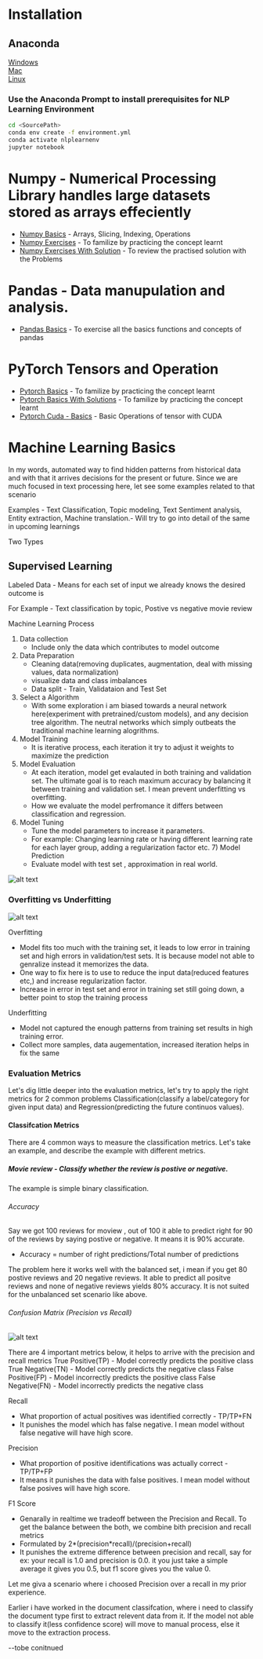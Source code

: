 # Installation
## Anaconda 

[Windows](https://docs.anaconda.com/anaconda/install/windows/)   
[Mac](https://docs.anaconda.com/anaconda/install/mac-os/)    
[Linux](https://docs.anaconda.com/anaconda/install/linux/)   

### Use the Anaconda Prompt to install prerequisites for NLP Learning Environment
```bash
cd <SourcePath>
conda env create -f environment.yml
conda activate nlplearnenv
jupyter notebook
```

# Numpy - Numerical Processing Library handles large datasets stored as arrays effeciently

- [Numpy Basics](https://github.com/barathvaj/NLP-Learning-And-Training/blob/master/Installation%20and%20Basics/Numpy%20Basics.ipynb) - Arrays, Slicing, Indexing, Operations
- [Numpy Exercises](https://github.com/barathvaj/NLP-Learning-And-Training/blob/master/Installation%20and%20Basics/Numpy-Exercises.ipynb) - To familize by practicing the concept learnt
- [Numpy Exercises With Solution](https://github.com/barathvaj/NLP-Learning-And-Training/blob/master/Installation%20and%20Basics/Numpy-Exercises%20-%20With%20Solutions.ipynb) - To review the practised solution with the Problems

# Pandas - Data manupulation and analysis.
- [Pandas Basics](https://github.com/barathvaj/NLP-Learning-And-Training/blob/master/Installation%20and%20Basics/Pandas%20Basics.ipynb) - To exercise all the basics functions and concepts of pandas

# PyTorch Tensors and Operation
- [Pytorch Basics](https://github.com/barathvaj/NLP-Learning-And-Training/blob/master/Installation%20and%20Basics/Pytorch%20Basics%20Exercises.ipynb) - To familize by practicing the concept learnt
- [Pytorch Basics With Solutions](https://github.com/barathvaj/NLP-Learning-And-Training/blob/master/Installation%20and%20Basics/Pytorch%20Basics%20Exercises%20-%20With%20Solutions.ipynb) - To familize by practicing the concept learnt
- [Pytorch Cuda - Basics](https://github.com/barathvaj/NLP-Learning-And-Training/blob/master/Installation%20and%20Basics/Pytorch-Cuda.ipynb) - Basic Operations of tensor with CUDA
# Machine Learning Basics

In my words, automated way to find hidden patterns from historical data and with that it arrives decisions for the present or future. Since we are much focused in text processing here, let see some examples related to that scenario

Examples - Text Classification, Topic modeling, Text Sentiment analysis, Entity extraction, Machine translation.- Will try to go into detail of the same in upcoming learnings

Two Types

## Supervised Learning
   Labeled Data - Means for each set of input we already knows the desired outcome is
   
   For Example - Text classification by topic, Postive vs negative movie review
   
   Machine Learning Process
   
   1) Data collection
      -  Include only the data which contributes to model outcome       
   2) Data Preparation
      -  Cleaning data(removing duplicates, augmentation, deal with missing values, data normalization)
      -  visualize data and class imbalances
      -  Data split - Train, Validataion and Test Set
   3) Select a Algorithm
      -  With some exploration i am biased towards a neural network here(experiment with pretrained/custom models), and any decision tree algorithm. The neutral networks which simply outbeats the traditional machine learning alogrithms.
   4)  Model Training
       - It is iterative process, each iteration it try to adjust it weights to maximize the prediction
   5) Model Evaluation
       - At each iteration, model get evalauted in both training and validation set. The ultimate goal is to reach maximum accuracy by balancing it between training and validation set. I mean prevent underfitting vs overfitting. 
       - How we evaluate the model perfromance it differs between classification and regression. 
   6) Model Tuning
       - Tune the model parameters to increase it parameters. 
       - For example: Changing learning rate or having different learning rate for each layer group, adding a regularization factor etc.
    7) Model Prediction
       - Evaluate model with test set , approximation in real world. 
     
     
  ![alt text](https://github.com/barathvaj/NLP-Learning-And-Training/blob/master/Images/ML_process.png) 
  
### Overfitting vs Underfitting
  
   ![alt text](https://github.com/barathvaj/NLP-Learning-And-Training/blob/master/Images/overfit.png) 
  
  Overfitting
  -   Model fits too much with the training set, it leads to low error in training set and high errors in validation/test sets. It is because model not able to genralize instead it memorizes the data.
  -   One way to fix here is to use to reduce the input data(reduced features etc,) and increase regularization factor.
  -   Increase in error in test set and error in training set still going down, a better point to stop the training process
  
  Underfitting
  -   Model not captured the enough patterns from training set results in high training error. 
  -   Collect more samples, data augementation, increased iteration helps in fix the same
  
 ### Evaluation Metrics 
 Let's dig little deeper into the evaluation metrics, let's try to apply the right metrics for 2 common problems Classification(classify a label/category for given input data) and  Regression(predicting the future continuos values). 
 
 #### Classifcation Metrics
There are 4 common ways to measure the classification metrics. Let's take an example, and describe the example with different metrics. 

##### Movie review - Classify whether the review is postive or negative. 
The example is simple binary classification. 

###### Accuracy
Say we got 100 reviews for moview , out of 100 it able to predict right for 90 of the reviews by saying postive or negative. It means it is 90% accurate. 
- Accuracy = number of right predictions/Total number of predictions

The problem here it works well with the balanced set, i mean if you get 80 postive reviews and 20 negative reviews. It able to predict all positve reviews and none of negative reviews yields 80% accuracy. It is not suited for the unbalanced set scenario like above.  

###### Confusion Matrix (Precision vs Recall)
   ![alt text](https://github.com/barathvaj/NLP-Learning-And-Training/blob/master/Images/conmatrix.jpg) 
   
   There are 4 important metrics below, it helps to arrive with the precision and recall metrics
   True Positive(TP) - Model correctly predicts the positive class
   True Negative(TN) - Model correctly predicts the negative class
   False Positive(FP) - Model incorrectly predicts the positive class
   False Negative(FN) - Model incorrectly predicts the negative class
   
Recall 
- What proportion of actual positives was identified correctly - TP/TP+FN
- It punishes the model which has false negative. I mean model without false negative will have high score.

Precision 
- What proportion of positive identifications was actually correct - TP/TP+FP 
- It means it punishes the data with false positives. I mean model without false posives will have high score.

F1 Score
-  Genarally in realtime we tradeoff between the Precision and Recall. To get the balance between the both, we combine bith precision and recall metrics
-  Formulated by 2*(precision*recall)/(precision+recall)
-  It punishes the extreme difference between precision and recall, say for ex: your recall is 1.0 and precision is 0.0. it you just take a simple average it gives you 0.5, but f1 score gives you the value 0. 

Let me giva a scenario where i choosed Precision over a recall in my prior experience. 

Earlier i have worked in the document classifcation, where i need to classify the document type first to extract relevent data from it. If the model not able to classify it(less confidence score) will move to manual process, else it move to the extraction process. 



--tobe conitnued
